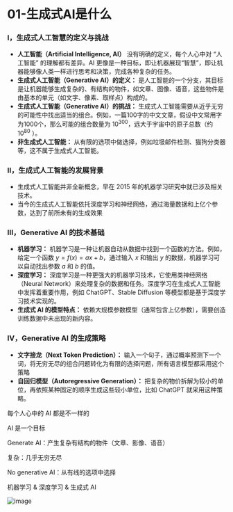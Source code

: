 # 01-生成式AI是什么

### Ⅰ，生成式人工智慧的定义与挑战
- **人工智能（Artificial Intelligence, AI）** 没有明确的定义，每个人心中对 “人工智能” 的理解都有差异。AI 更像是一种目标，即让机器展现“智慧”，即让机器能够像人类一样进行思考和决策，完成各种复杂的任务。
- **生成式人工智能（Generative AI）的定义：** 是人工智能的一个分支，其目标是让机器能够生成复杂的、有结构的物件，如文章、图像、语音，这些物件是由基本的单元（如文字、像素、取样点）构成的。
- **生成式人工智能（Generative AI）的挑战：** 生成式人工智能需要从近乎无穷的可能性中找出适当的组合。例如，一篇100字的中文文章，假设中文常用字为1000个，那么可能的组合数量为 $10^{300}$，远大于宇宙中的原子总数（约 $10^{80}$ ）。
- **非生成式人工智能：** 从有限的选项中做选择，例如垃圾邮件检测、猫狗分类器等，这不属于生成式人工智能。

### Ⅱ，生成式人工智能的发展背景
- 生成式人工智能并非全新概念，早在 2015 年的机器学习研究中就已涉及相关技术。
- 当今的生成式人工智能依托深度学习和神经网络，通过海量数据和上亿个参数，达到了前所未有的生成效果


### Ⅲ，Generative AI 的技术基础
- **机器学习：** 机器学习是一种让机器自动从数据中找到一个函数的方法。例如，给定一个函数 $y = f(x) = ax + b$，通过输入 $x$ 和输出 $y$ 的数据，机器学习可以自动找出参数 $a$ 和 $b$ 的值。  
- **深度学习：** 深度学习是一种更强大的机器学习技术，它使用类神经网络（Neural Network）来处理复杂的数据和任务。深度学习在生成式人工智能中发挥着重要作用，例如 ChatGPT、Stable Diffusion 等模型都是基于深度学习技术实现的。  
- **生成式 AI 的模型特点：** 依赖大规模参数模型（通常包含上亿参数），需要创造训练数据中未出现的新内容。

### Ⅳ，Generative AI 的生成策略
- **文字接龙（Next Token Prediction）：** 输入一个句子，通过概率预测下一个词，将无穷无尽的组合问题转化为有限的选择问题，所有语言模型都采用这个策略
- **自回归模型（Autoregressive Generation）：** 把复杂的物价拆解为较小的单位，再依照某种固定的顺序生成这些较小单位，比如 ChatGPT 就采用这种策略。














每个人心中的 AI 都是不一样的

AI 是一个目标

Generate AI：产生复杂有结构的物件（文章、影像、语音）

复杂：几乎无穷无尽

No generative AI：从有线的选项中选择

机器学习 & 深度学习 & 生成式 AI

![image](https://github.com/user-attachments/assets/0b3bb48c-07d7-4fef-ba38-0eae98113b79)
